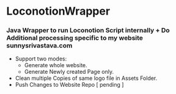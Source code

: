 # LoconotionWrapper

### Java Wrapper to run Loconotion Script internally + Do Additional processing specific to my website sunnysrivastava.com


* Support two modes: 
  * Generate whole website.
  * Generate Newly created Page only.
* Clean multiple Copies of same logo file in Assets Folder.
* Push Changes to Website Repo [ pending ]
